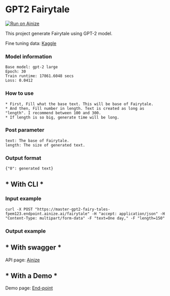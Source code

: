 # GPT2 Fairytale

[![Run on Ainize](https://ainize.ai/images/run_on_ainize_button.svg)](https://ainize.web.app/redirect?git_repo=https://github.com/fpem123/GPT2-FairyTales)

This project generate Fairytale using GPT-2 model.

Fine tuning data: [Kaggle](https://www.kaggle.com/cuddlefish/fairy-tales)

### Model information


    Base model: gpt-2 large
    Epoch: 30
    Train runtime: 17861.6048 secs
    Loss: 0.0412



### How to use

    * First, Fill what the base text. This will be base of Fairytale.
    * And then, Fill number in length. Text is created as long as "length". I recommend between 100 and 300.
    * If length is so big, generate time will be long.

### Post parameter

    text: The base of Fairytale.
    length: The size of generated text.


### Output format

    {"0": generated text}


## * With CLI *

### Input example

    curl -X POST "https://master-gpt2-fairy-tales-fpem123.endpoint.ainize.ai/fairytale" -H "accept: application/json" -H "Content-Type: multipart/form-data" -F "text=One day," -F "length=150"

### Output example




## * With swagger *

API page: [Ainize](https://ainize.ai/fpem123/GPT2-FairyTales?branch=master)

## * With a Demo *

Demo page: [End-point](https://master-gpt2-fairy-tales-fpem123.endpoint.ainize.ai/)